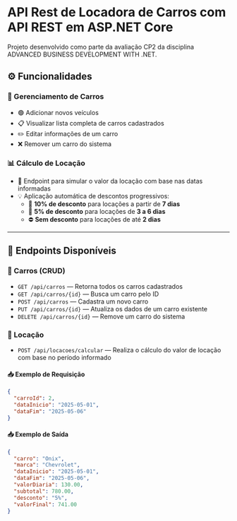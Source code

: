 # API Rest de Locadora de Carros com API REST em ASP.NET Core
Projeto desenvolvido como parte da avaliação CP2 da disciplina ADVANCED BUSINESS DEVELOPMENT WITH .NET.

## ⚙️ Funcionalidades

### 🚗 Gerenciamento de Carros
- 🟢 Adicionar novos veículos
- 📋 Visualizar lista completa de carros cadastrados
- ✏️ Editar informações de um carro
- ❌ Remover um carro do sistema

### 📊 Cálculo de Locação
- 📎 Endpoint para simular o valor da locação com base nas datas informadas
- 💡 Aplicação automática de descontos progressivos:
  - 🔻 **10% de desconto** para locações a partir de **7 dias**
  - 🔻 **5% de desconto** para locações de **3 a 6 dias**
  - ⛔ **Sem desconto** para locações de até **2 dias**

---

## 🧩 Endpoints Disponíveis

### 🔧 Carros (CRUD)
- `GET /api/carros` — Retorna todos os carros cadastrados  
- `GET /api/carros/{id}` — Busca um carro pelo ID  
- `POST /api/carros` — Cadastra um novo carro  
- `PUT /api/carros/{id}` — Atualiza os dados de um carro existente  
- `DELETE /api/carros/{id}` — Remove um carro do sistema  

### 📐 Locação
- `POST /api/locacoes/calcular` — Realiza o cálculo do valor de locação com base no período informado

#### 📥 Exemplo de Requisição
```json
{
  "carroId": 2,
  "dataInicio": "2025-05-01",
  "dataFim": "2025-05-06"
}
```

#### 📥 Exemplo de Saída
```json
{
  "carro": "Onix",
  "marca": "Chevrolet",
  "dataInicio": "2025-05-01",
  "dataFim": "2025-05-06",
  "valorDiaria": 130.00,
  "subtotal": 780.00,
  "desconto": "5%",
  "valorFinal": 741.00
}
```
